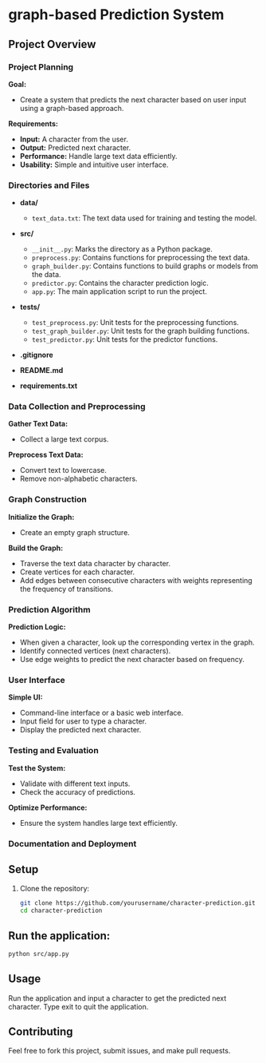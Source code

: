 # graph-based Prediction System

## Project Overview

### Project Planning

**Goal:**
- Create a system that predicts the next character based on user input using a graph-based approach.

**Requirements:**
- **Input:** A character from the user.
- **Output:** Predicted next character.
- **Performance:** Handle large text data efficiently.
- **Usability:** Simple and intuitive user interface.
  

### Directories and Files

- **data/**
  - `text_data.txt`: The text data used for training and testing the model.

- **src/**
  - `__init__.py`: Marks the directory as a Python package.
  - `preprocess.py`: Contains functions for preprocessing the text data.
  - `graph_builder.py`: Contains functions to build graphs or models from the data.
  - `predictor.py`: Contains the character prediction logic.
  - `app.py`: The main application script to run the project.

- **tests/**
  - `test_preprocess.py`: Unit tests for the preprocessing functions.
  - `test_graph_builder.py`: Unit tests for the graph building functions.
  - `test_predictor.py`: Unit tests for the predictor functions.

- **.gitignore**
  
- **README.md**

- **requirements.txt**

### Data Collection and Preprocessing

**Gather Text Data:**
- Collect a large text corpus.

**Preprocess Text Data:**
- Convert text to lowercase.
- Remove non-alphabetic characters.

### Graph Construction

**Initialize the Graph:**
- Create an empty graph structure.

**Build the Graph:**
- Traverse the text data character by character.
- Create vertices for each character.
- Add edges between consecutive characters with weights representing the frequency of transitions.

### Prediction Algorithm

**Prediction Logic:**
- When given a character, look up the corresponding vertex in the graph.
- Identify connected vertices (next characters).
- Use edge weights to predict the next character based on frequency.

### User Interface

**Simple UI:**
- Command-line interface or a basic web interface.
- Input field for user to type a character.
- Display the predicted next character.

### Testing and Evaluation

**Test the System:**
- Validate with different text inputs.
- Check the accuracy of predictions.

**Optimize Performance:**
- Ensure the system handles large text efficiently.

### Documentation and Deployment


## Setup

1. Clone the repository:
   ```sh
   git clone https://github.com/yourusername/character-prediction.git
   cd character-prediction
   ```
## Run the application:
   ```sh
  python src/app.py
  ```

## Usage
  Run the application and input a character to get the predicted next character.
  Type exit to quit the application.

## Contributing
  Feel free to fork this project, submit issues, and make pull requests.
